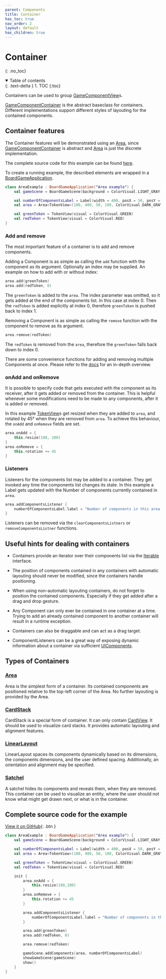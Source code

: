 ```yaml
---
parent: Components 
title: Container 
has_toc: true
nav_order: 2 
layout: default 
has_children: true
---
```


[AreaDoc]: https://tudo-aqua.github.io/bgw/kotlin-docs/bgw-core/tools.aqua.bgw.components.container/-area/index.html

[ContainerDoc]: https://tudo-aqua.github.io/bgw/kotlin-docs/bgw-core/tools.aqua.bgw.components.container/-game-component-container/index.html

[GameComponentView]: https://tudo-aqua.github.io/bgw/kotlin-docs/bgw-core/tools.aqua.bgw.components.gamecomponentviews/-game-component-view/

[TokenDoc]: https://tudo-aqua.github.io/bgw/kotlin-docs/bgw-core/tools.aqua.bgw.components.gamecomponentviews/-token-view/index.html

# Container

{: .no_toc}
<details open markdown="block">
  <summary>
    Table of contents
  </summary>
  {: .text-delta }
1. TOC
{:toc}
</details>

Containers can be used to group
[GameComponentView][GameComponentView]s.

[GameComponentContainer][ContainerDoc]
is the abstract baseclass for containers. Different implementations support different styles of layouting for the
contained components.

## Container features

The Container features will be demonstrated using an [Area][AreaDoc], since [GameComponentContainer][ContainerDoc]
is abstract and [Area][AreaDoc] is just the discrete implementation.

The complete source code for this example can be
found [here](/bgw/components/container.html#complete-source-code-for-the-example).

To create a running example, the described elements are wrapped in a
[BoardGameApplication](/bgw/kotlin-docs/bgw-core/tools.aqua.bgw.core/-board-game-application/).

````kotlin
class AreaExample : BoardGameApplication("Area example") {
    val gameScene = BoardGameScene(background = ColorVisual.LIGHT_GRAY)

    val numberOfComponentsLabel = Label(width = 400, posX = 50, posY = 50)
    val area = Area<TokenView>(100, 400, 50, 100, ColorVisual.DARK_GRAY)

    val greenToken = TokenView(visual = ColorVisual.GREEN)
    val redToken = TokenView(visual = ColorVisual.RED)
}
````

### Add and remove

The most important feature of a container is to add and remove components.

Adding a Component is as simple as calling the ``add`` function with the component as its argument. Optionally an index
may be supplied. An example on how to add with or without index:

````kotlin
area.add(greenToken)
area.add(redToken, 0)
````

The ``greenToken`` is added to the ``area``. The index parameter was omitted, so it gets added at the end of the
components list. In this case at index 0. Then the
``redToken`` is added explicitly at index 0, therefore ``greenToken`` is pushed back to index 1.

Removing a Component is as simple as calling the ``remove`` function with the component to remove as its argument.

````kotlin
area.remove(redToken)
````

The ``redToken`` is removed from the ``area``, therefore the ``greenToken`` falls back down to index 0.

There are some convenience functions for adding and removing multiple Components at once. Please refer to
the [docs][AreaDoc] for an in-depth overview.

### onAdd and onRemove

It is possible to specify code that gets executed with the component as its receiver, after it gets added or removed
from the container. This is helpful whenever some modifications need to be made to any components, after it is added or
removed.

In this example [TokenView][TokenDoc]s get resized when they are added to ``area``, and rotated by 45° when they are
removed from ``area``. To achieve this behaviour, the ``onAdd`` and ``onRemove`` fields are set.

````kotlin
area.onAdd = {
    this.resize(100, 100)
}
area.onRemove = {
    this.rotation += 45
}
````

### Listeners

Listeners for the components list may be added to a container. They get invoked any time the components list changes its
state. In this example a Label gets updated with the Number of components currently contained in ``area``.

````kotlin
area.addComponentsListener {
    numberOfComponentsLabel.label = "Number of components in this area: ${area.numberOfComponents()}"
}
````

Listeners can be removed via the ``clearComponentsListners`` or ``removeComponentsListner`` functions.

## Useful hints for dealing with containers

- Containers provide an iterator over their components list via the [Iterable](https://kotlinlang.org/api/latest/jvm/stdlib/kotlin.collections/-iterable/) interface.
- The position of components contained in any containers with automatic layouting
  should never be modified, since the containers handle positioning.

- When using non-automatic layouting containers, do not forget to position the contained components.
  Especially if they get added after a drag and drop gesture.
  
- Any Component can only ever be contained in one container at a time. 
  Trying to add an already contained component to another container will result in a runtime exception.
  
- Containers can also be draggable and can act as a drag target.

- ComponentListeners can be a great way of exposing dynamic information about a container 
  via sufficient [UIComponents](https://tudo-aqua.github.io/bgw/components/ui-elements/ui-elements.html).

## Types of Containers

### [Area](/bgw/components/container/children/area.html)

Area is the simplest form of a container. Its contained components are positioned relative to the top-left corner of the
Area. No further layouting is provided by the Area.

### [CardStack](/bgw/components/container/children/cardstack.html)

CardStack is a special form of container. It can only contain 
[CardView](https://tudo-aqua.github.io/bgw/kotlin-docs/bgw-core/tools.aqua.bgw.components.gamecomponentviews/-card-view/index.html).
It should be used to visualize card stacks. It provides automatic layouting and alignment features.

### [LinearLayout](https://tudo-aqua.github.io/bgw/components/container/children/linearlayout.html)

LinearLayout spaces its components dynamically based on its dimensions, the components dimensions, and the user defined spacing. 
Additionally, an orientation and alignment may be specified. 

### [Satchel](https://tudo-aqua.github.io/bgw/components/container/children/satchel.html)

A satchel hides its components and reveals them, when they are removed. This container can be used to visualize an entity, 
where the user should not know what might get drawn next, or what is in the container.

## Complete source code for the example

[View it on GitHub](https://github.com/tudo-aqua/bgw/blob/main/bgw-docs-examples/src/main/kotlin/components/container/AreaExample.kt){:
.btn }
````kotlin
class AreaExample : BoardGameApplication("Area example") {
    val gameScene = BoardGameScene(background = ColorVisual.LIGHT_GRAY)

    val numberOfComponentsLabel = Label(width = 400, posX = 50, posY = 50)
    val area = Area<TokenView>(100, 400, 50, 100, ColorVisual.DARK_GRAY)

    val greenToken = TokenView(visual = ColorVisual.GREEN)
    val redToken = TokenView(visual = ColorVisual.RED)

    init {
        area.onAdd = {
            this.resize(100,100)
        }
        area.onRemove = {
            this.rotation += 45
        }

        area.addComponentsListener {
            numberOfComponentsLabel.label = "Number of components in this area: ${area.numberOfComponents()}"
        }

        area.add(greenToken)
        area.add(redToken, 0)

        area.remove(redToken)

        gameScene.addComponents(area, numberOfComponentsLabel)
        showGameScene(gameScene)
        show()
    }
}
````